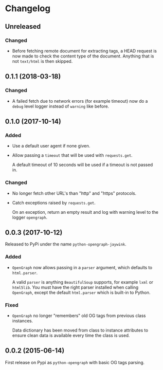 # Changelog

## Unreleased

### Changed

* Before fetching remote document for extracting tags, a HEAD request is now made to check the content type of the document. Anything that is not `text/html` is then skipped.

## 0.1.1 (2018-03-18)

### Changed

* A failed fetch due to network errors (for example timeout) now do a `debug` level logger instead of `warning` like before.

## 0.1.0 (2017-10-14)

### Added

* Use a default user agent if none given.
* Allow passing a `timeout` that will be used with `requests.get`.

  A default timeout of 10 seconds will be used if a timeout is not passed in.

### Changed

* No longer fetch other URL's than "http" and "https" protocols.
* Catch exceptions raised by `requests.get`.

  On an exception, return an empty result and log with warning level to the logger `opengraph`.

## 0.0.3 (2017-10-12)

Released to PyPi under the name `python-opengraph-jaywink`.

### Added

* `OpenGraph` now allows passing in a `parser` argument, which defaults to `html.parser`.

  A valid `parser` is anything `BeautifulSoup` supports, for example `lxml` or `html5lib`. You must have the right parser installed when calling `OpenGraph`, except the default `html.parser` which is built-in to Python.

### Fixed

* `OpenGraph` no longer "remembers" old OG tags from previous class instances.

  Data dictionary has been moved from class to instance attributes to ensure clean data is available every time the class is used.

## 0.0.2 (2015-06-14)

First release on Pypi as `python-opengraph` with basic OG tags parsing.
